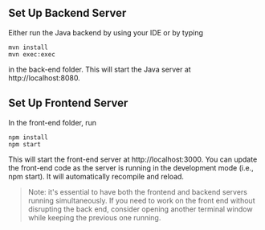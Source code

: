 ## Set Up Backend Server ##
Either run the Java backend by using your IDE or by typing 

```
mvn install
mvn exec:exec
```
in the back-end folder. This will start the Java server at http://localhost:8080.

## Set Up Frontend Server ##
In the front-end folder, run

```
npm install
npm start
```

This will start the front-end server at http://localhost:3000. You can update the front-end code as the server is running in the development mode (i.e., npm start). It will automatically recompile and reload.

> Note: it's essential to have both the frontend and backend servers running simultaneously. If you need to work on the front end without disrupting the back end, consider opening another terminal window while keeping the previous one running.
